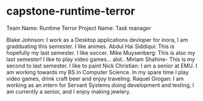 # capstone-runtime-terror
Team Name: Runtime Terror
Project Name: Task manager

Blake Johnson:
I work as a Desktop applications devloper for inora, I am gradduating this semester. I like animes. 
Abdul Hai Siddiqui: This is hopefully my last semester. I like soccer.
Mike Muysenberg: This is also my last semester! I like to play video games... alot..
Miriam Shahine- This is my second to last semester. I like to paint
Nick Christian: I am a senior at EMU. I am working towards my BS in Computer Science. In my spare time I play video games, drink craft beer and enjoy traveling.
Raquel Grogan:
I am working as an intern for Servant Systems doing development and testing, I am currently a senior, and I enjoy making jewlery. 

